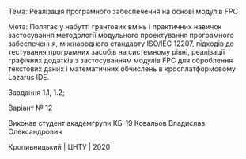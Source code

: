 Тема: Реалізація програмного забеспечення на основі модулів FPC

Мета: Полягає у набутті грантових вмінь і практичних навичок застосування методології модульного проектування програмного забеспечення, міжнародного стандарту ISO/IEC 12207, підходів до тестування програмних засобів на системному рівні, реалізації графічних додатків з застосуванням модулів FPC для оброблення текстових даних і математичних обчислень в кросплатформовому Lazarus IDE.

Завдання 1.1, 1.2;

Варіант № 12

Виконав студент академгрупи КБ-19 Ковальов Владислав Олександрович

Кропивницький | ЦНТУ | 2020
